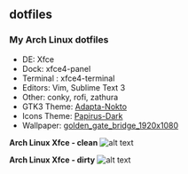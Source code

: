 ## dotfiles


### My Arch Linux dotfiles

* DE: Xfce
* Dock: xfce4-panel
* Terminal : xfce4-terminal
* Editors: Vim, Sublime Text 3
* Other: conky, rofi, zathura
* GTK3 Theme: [Adapta-Nokto](https://github.com/adapta-project/adapta-gtk-theme)
* Icons Theme: [Papirus-Dark](https://github.com/PapirusDevelopmentTeam/papirus-icon-theme)
* Wallpaper: [golden_gate_bridge_1920x1080](https://lut.im/SY7Dshpf0o/5ojKxevW39Pmewat.jpg)


**Arch Linux Xfce - clean**
![alt text](https://lut.im/LN37H1r40y/TYHTOK3rLbgAfGk3.png)

**Arch Linux Xfce - dirty**
![alt text](https://i.hizliresim.com/nOnWNg.png)
